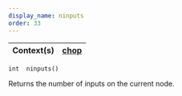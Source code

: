 ```yaml
---
display_name: ninputs
order: 33
---
```

| Context(s) | [chop](../contexts/chop.html) |
| --- | --- |

`int  ninputs()`

Returns the number of inputs on the current node.
